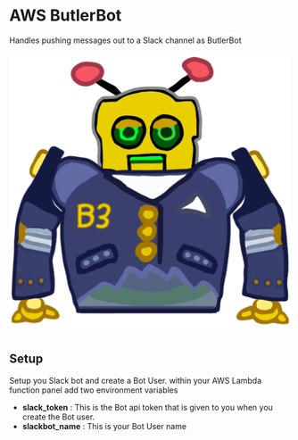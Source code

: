 # AWS ButlerBot

Handles pushing messages out to a Slack channel as ButlerBot

![CatBox Banner](/assets/butlerbot.png)

## Setup

Setup you Slack bot and create a Bot User. within your AWS Lambda function panel add two environment variables

* **slack_token** : This is the Bot api token that is given to you when you create the Bot user.
* **slackbot_name** : This is your Bot User name
